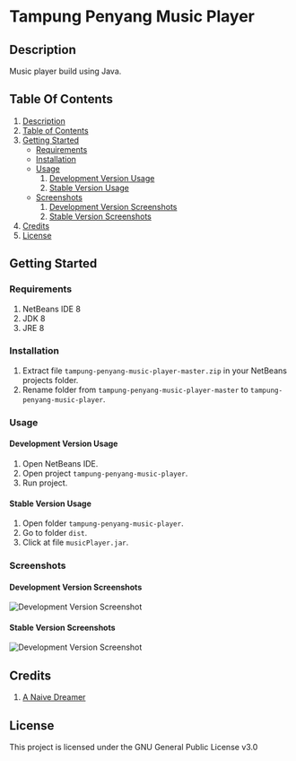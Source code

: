 # Tampung Penyang Music Player

## Description

Music player build using Java.

## Table Of Contents

1. [Description](#description)
2. [Table of Contents](#table-of-contents)
3. [Getting Started](#getting-started)
   - [Requirements](#requirements)
   - [Installation](#installation)
   - [Usage](#usage)
     1. [Development Version Usage](#development-version-usage)
     2. [Stable Version Usage](#stable-version-usage)
   - [Screenshots](#screenshots)
     1. [Development Version Screenshots](#development-version-screenshots)
     2. [Stable Version Screenshots](#stable-version-screenshots)
4. [Credits](#credits)
5. [License](#license)

## Getting Started

### Requirements

1. NetBeans IDE 8
2. JDK 8
3. JRE 8

### Installation

1. Extract file ```tampung-penyang-music-player-master.zip``` in your NetBeans projects folder.
2. Rename folder from ```tampung-penyang-music-player-master``` to ```tampung-penyang-music-player```.

### Usage

#### Development Version Usage

1. Open NetBeans IDE.
2. Open project ```tampung-penyang-music-player```.
3. Run project.

#### Stable Version Usage

1. Open folder ```tampung-penyang-music-player```.
2. Go to folder ```dist```.
3. Click at file ```musicPlayer.jar```.

### Screenshots

#### Development Version Screenshots

![Development Version Screenshot](https://justanaivedreamer.files.wordpress.com/2019/03/capture1.png)

#### Stable Version Screenshots

![Development Version Screenshot](https://justanaivedreamer.files.wordpress.com/2019/03/capture2.png)

## Credits

1. [A Naive Dreamer](https://github.com/A-Naive-Dreamer)

## License

This project is licensed under the GNU General Public License v3.0
